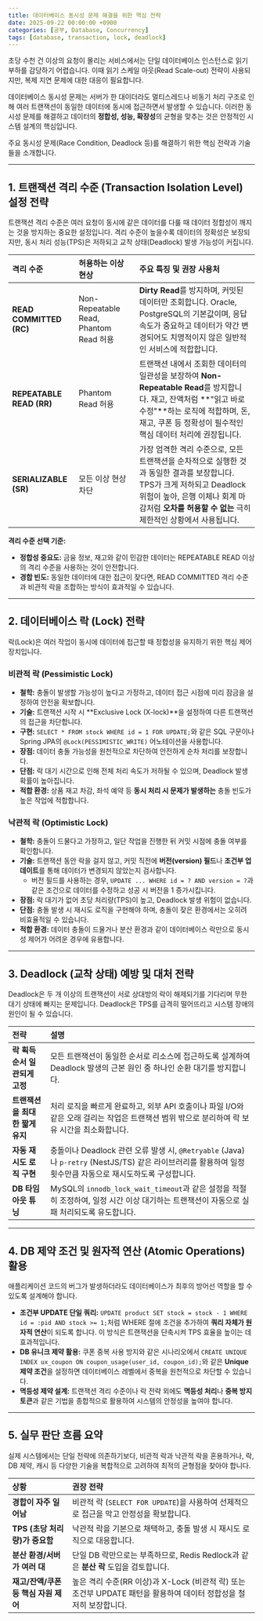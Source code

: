 ```yaml
---
title: 데이터베이스 동시성 문제 해결을 위한 핵심 전략
date: 2025-09-22 00:00:00 +0900
categories: [공부, Database, Concurrency]
tags: [database, transaction, lock, deadlock]
---
```


초당 수천 건 이상의 요청이 몰리는 서비스에서는 단일 데이터베이스 인스턴스로 읽기 부하를 감당하기 어렵습니다. 이때 읽기 스케일 아웃(Read Scale-out) 전략이 사용되지만, 복제 지연 문제에 대한 대응이 필요합니다.

데이터베이스 동시성 문제는 서버가 한 대이더라도 멀티스레드나 비동기 처리 구조로 인해 여러 트랜잭션이 동일한 데이터에 동시에 접근하면서 발생할 수 있습니다. 이러한 동시성 문제를 해결하고 데이터의 **정합성, 성능, 확장성**의 균형을 맞추는 것은 안정적인 시스템 설계의 핵심입니다.

주요 동시성 문제(Race Condition, Deadlock 등)를 해결하기 위한 핵심 전략과 기술들을 소개합니다.

---

## 1. 트랜잭션 격리 수준 (Transaction Isolation Level) 설정 전략

트랜잭션 격리 수준은 여러 요청이 동시에 같은 데이터를 다룰 때 데이터 정합성이 깨지는 것을 방지하는 중요한 설정입니다. 격리 수준이 높을수록 데이터의 정확성은 보장되지만, 동시 처리 성능(TPS)은 저하되고 교착 상태(Deadlock) 발생 가능성이 커집니다.

| 격리 수준 | 허용하는 이상 현상 | 주요 특징 및 권장 사용처 |
| :--- | :--- | :--- |
| **READ COMMITTED (RC)** | Non-Repeatable Read, Phantom Read 허용 | **Dirty Read**를 방지하며, 커밋된 데이터만 조회합니다. Oracle, PostgreSQL의 기본값이며, 응답 속도가 중요하고 데이터가 약간 변경되어도 치명적이지 않은 일반적인 서비스에 적합합니다. |
| **REPEATABLE READ (RR)** | Phantom Read 허용 | 트랜잭션 내에서 조회한 데이터의 일관성을 보장하여 **Non-Repeatable Read**를 방지합니다. 재고, 잔액처럼 **"읽고 바로 수정"**하는 로직에 적합하며, 돈, 재고, 쿠폰 등 정확성이 필수적인 핵심 데이터 처리에 권장됩니다. |
| **SERIALIZABLE (SR)** | 모든 이상 현상 차단 | 가장 엄격한 격리 수준으로, 모든 트랜잭션을 순차적으로 실행한 것과 동일한 결과를 보장합니다. TPS가 크게 저하되고 Deadlock 위험이 높아, 은행 이체나 회계 마감처럼 **오차를 허용할 수 없는** 극히 제한적인 상황에서 사용됩니다. |

**격리 수준 선택 기준:**
*   **정합성 중요도:** 금융 정보, 재고와 같이 민감한 데이터는 REPEATABLE READ 이상의 격리 수준을 사용하는 것이 안전합니다.
*   **경합 빈도:** 동일한 데이터에 대한 접근이 잦다면, READ COMMITTED 격리 수준과 비관적 락을 조합하는 방식이 효과적일 수 있습니다.

---

## 2. 데이터베이스 락 (Lock) 전략

락(Lock)은 여러 작업이 동시에 데이터에 접근할 때 정합성을 유지하기 위한 핵심 제어 장치입니다.

### 비관적 락 (Pessimistic Lock)
*   **철학:** 충돌이 발생할 가능성이 높다고 가정하고, 데이터 접근 시점에 미리 잠금을 설정하여 안전을 확보합니다.
*   **기술:** 트랜잭션 시작 시 **Exclusive Lock (X-lock)**을 설정하여 다른 트랜잭션의 접근을 차단합니다.
*   **구현:** `SELECT * FROM stock WHERE id = 1 FOR UPDATE;`와 같은 SQL 구문이나 Spring JPA의 `@Lock(PESSIMISTIC_WRITE)` 어노테이션을 사용합니다.
*   **장점:** 데이터 충돌 가능성을 원천적으로 차단하여 안전하게 순차 처리를 보장합니다.
*   **단점:** 락 대기 시간으로 인해 전체 처리 속도가 저하될 수 있으며, Deadlock 발생 확률이 높아집니다.
*   **적합 환경:** 상품 재고 차감, 좌석 예약 등 **동시 처리 시 문제가 발생하는** 충돌 빈도가 높은 작업에 적합합니다.

### 낙관적 락 (Optimistic Lock)
*   **철학:** 충돌이 드물다고 가정하고, 일단 작업을 진행한 뒤 커밋 시점에 충돌 여부를 확인합니다.
*   **기술:** 트랜잭션 동안 락을 걸지 않고, 커밋 직전에 **버전(version) 필드**나 **조건부 업데이트**를 통해 데이터가 변경되지 않았는지 검사합니다.
    *   버전 필드를 사용하는 경우, `UPDATE ... WHERE id = ? AND version = ?`과 같은 조건으로 데이터를 수정하고 성공 시 버전을 1 증가시킵니다.
*   **장점:** 락 대기가 없어 초당 처리량(TPS)이 높고, Deadlock 발생 위험이 없습니다.
*   **단점:** 충돌 발생 시 재시도 로직을 구현해야 하며, 충돌이 잦은 환경에서는 오히려 비효율적일 수 있습니다.
*   **적합 환경:** 데이터 충돌이 드물거나 분산 환경과 같이 데이터베이스 락만으로 동시성 제어가 어려운 경우에 유용합니다.

---

## 3. Deadlock (교착 상태) 예방 및 대처 전략

Deadlock은 두 개 이상의 트랜잭션이 서로 상대방의 락이 해제되기를 기다리며 무한 대기 상태에 빠지는 문제입니다. Deadlock은 TPS를 급격히 떨어뜨리고 시스템 장애의 원인이 될 수 있습니다.

| 전략 | 설명 |
| :--- | :--- |
| **락 획득 순서 일관되게 고정** | 모든 트랜잭션이 동일한 순서로 리소스에 접근하도록 설계하여 Deadlock 발생의 근본 원인 중 하나인 순환 대기를 방지합니다. |
| **트랜잭션을 최대한 짧게 유지** | 처리 로직을 빠르게 완료하고, 외부 API 호출이나 파일 I/O와 같은 오래 걸리는 작업은 트랜잭션 범위 밖으로 분리하여 락 보유 시간을 최소화합니다. |
| **자동 재시도 로직 구현** | 충돌이나 Deadlock 관련 오류 발생 시, `@Retryable` (Java)나 `p-retry` (NestJS/TS) 같은 라이브러리를 활용하여 일정 횟수만큼 자동으로 재시도하도록 구성합니다. |
| **DB 타임아웃 튜닝** | MySQL의 `innodb_lock_wait_timeout`과 같은 설정을 적절히 조정하여, 일정 시간 이상 대기하는 트랜잭션이 자동으로 실패 처리되도록 유도합니다. |

---

## 4. DB 제약 조건 및 원자적 연산 (Atomic Operations) 활용

애플리케이션 코드의 버그가 발생하더라도 데이터베이스가 최후의 방어선 역할을 할 수 있도록 설계해야 합니다.

*   **조건부 UPDATE 단일 쿼리:** `UPDATE product SET stock = stock - 1 WHERE id = :pid AND stock >= 1;`처럼 WHERE 절에 조건을 추가하여 **쿼리 자체가 원자적 연산**이 되도록 합니다. 이 방식은 트랜잭션을 단축시켜 TPS 효율을 높이는 데 효과적입니다.
*   **DB 유니크 제약 활용:** 쿠폰 중복 사용 방지와 같은 시나리오에서 `CREATE UNIQUE INDEX ux_coupon ON coupon_usage(user_id, coupon_id);`와 같은 **Unique 제약 조건**을 설정하면 데이터베이스 레벨에서 중복을 원천적으로 차단할 수 있습니다.
*   **멱등성 제약 설계:** 트랜잭션 격리 수준이나 락 전략 외에도 **멱등성 처리**나 **중복 방지 토큰**과 같은 기법을 종합적으로 활용하여 시스템의 안정성을 높여야 합니다.

---

## 5. 실무 판단 흐름 요약

실제 시스템에서는 단일 전략에 의존하기보다, 비관적 락과 낙관적 락을 혼용하거나, 락, DB 제약, 캐시 등 다양한 기술을 복합적으로 고려하여 최적의 균형점을 찾아야 합니다.

| 상황 | 권장 전략 |
| :--- | :--- |
| **경합이 자주 일어남** | 비관적 락 (`SELECT FOR UPDATE`)을 사용하여 선제적으로 접근을 막고 안정성을 확보합니다. |
| **TPS (초당 처리량)가 중요함** | 낙관적 락을 기본으로 채택하고, 충돌 발생 시 재시도 로직으로 대응합니다. |
| **분산 환경/서버가 여러 대** | 단일 DB 락만으로는 부족하므로, Redis Redlock과 같은 **분산 락** 도입을 검토합니다. |
| **재고/잔액/쿠폰 등 핵심 자원 제어** | 높은 격리 수준(RR 이상)과 X-Lock (비관적 락) 또는 조건부 UPDATE 패턴을 활용하여 데이터 정합성을 철저히 보장합니다. |